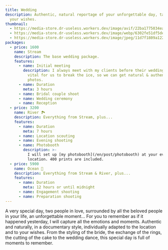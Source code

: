 ```yaml
---
title: Wedding
description: Authentic, natural reportage of your unforgettable day, tailored to
  your wishes.
thumbnail:
  - https://media-store.dr-useless.workers.dev/image/avif/22ba1775034eafc8c26740d98ed59e06ac41f2671ca54196b505d51049d19517
  - https://media-store.dr-useless.workers.dev/image/webp/6302fe51df5de56b5683169f8195a2a9922c41e4c8c4971bad13477dea363dab
  - https://media-store.dr-useless.workers.dev/image/jpeg/11d7f1809a12220c0cb31eed535e1110ed88b0c6a034323742ba0b225c2fb09c
packages:
  - price: 1600
    name: Stream
    description: The base wedding package.
    features:
      - name: Initial meeting
        description: I always meet with my clients before their wedding day. This is
          vital for us to break the ice, so we can get natural & authentic
          photos.
      - name: Duration
        meta: 3 hours
      - name: Bridal couple shoot
      - name: Wedding ceremony
      - name: Reception
  - price: 3200
    name: River 🏞️
    description: Everything from Stream, plus...
    features:
      - name: Duration
        meta: 7 hours
      - name: Location scouting
      - name: Evening shooting
      - name: Photobooth
        description: >-
          I will set up [my photobooth](/en/post/photobooth) at your evening
          location. 400 prints are included.
  - price: 5900
    name: Ocean 🌊
    description: Everything from Stream & River, plus...
    features:
      - name: Duration
        meta: 12 hours or until midnight
      - name: Engagement shooting
      - name: Preparation shooting
---
```

A very special day, two people in love, surrounded by all the beloved people in your life, an unforgettable moment... For you to remember as if it happened yesterday, I will capture all the emotions and moments. Authentic and naturally, in a documentary style, individually adapted to the location and to your wishes. From the styling of the bride, the exchange of the rings, the cutting of the cake to the wedding dance, this special day is full of moments to remember.